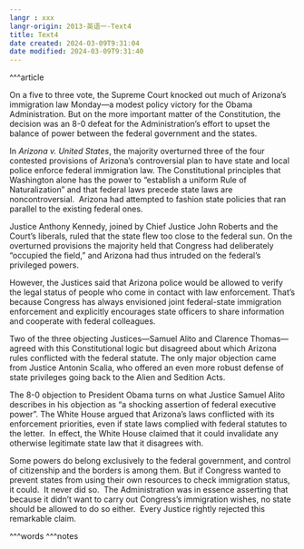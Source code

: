 ```yaml
---
langr : xxx
langr-origin: 2013-英语一-Text4
title: Text4
date created: 2024-03-09T9:31:04
date modified: 2024-03-09T9:31:40
---
```


^^^article

On a five to three vote, the Supreme Court knocked out much of Arizona’s immigration law Monday—a modest policy victory for the Obama Administration. But on the more important matter of the Constitution, the decision was an 8-0 defeat for the Administration’s effort to upset the balance of power between the federal government and the states.

In _Arizona v. United States_, the majority overturned three of the four contested provisions of Arizona’s controversial plan to have state and local police enforce federal immigration law. The Constitutional principles that Washington alone has the power to “establish a uniform Rule of Naturalization” and that federal laws precede state laws are noncontroversial.  Arizona had attempted to fashion state policies that ran parallel to the existing federal ones.

Justice Anthony Kennedy, joined by Chief Justice John Roberts and the Court’s liberals, ruled that the state flew too close to the federal sun. On the overturned provisions the majority held that Congress had deliberately “occupied the field,” and Arizona had thus intruded on the federal’s privileged powers.

However, the Justices said that Arizona police would be allowed to verify the legal status of people who come in contact with law enforcement. That’s because Congress has always envisioned joint federal-state immigration enforcement and explicitly encourages state officers to share information and cooperate with federal colleagues.

Two of the three objecting Justices—Samuel Alito and Clarence Thomas—agreed with this Constitutional logic but disagreed about which Arizona rules conflicted with the federal statute. The only major objection came from Justice Antonin Scalia, who offered an even more robust defense of state privileges going back to the Alien and Sedition Acts.

The 8-0 objection to President Obama turns on what Justice Samuel Alito describes in his objection as “a shocking assertion of federal executive power”. The White House argued that Arizona’s laws conflicted with its enforcement priorities, even if state laws complied with federal statutes to the letter.  In effect, the White House claimed that it could invalidate any otherwise legitimate state law that it disagrees with.

Some powers do belong exclusively to the federal government, and control of citizenship and the borders is among them. But if Congress wanted to prevent states from using their own resources to check immigration status, it could.  It never did so.  The Administration was in essence asserting that because it didn’t want to carry out Congress’s immigration wishes, no state should be allowed to do so either.  Every Justice rightly rejected this remarkable claim.




^^^words
^^^notes
